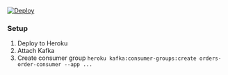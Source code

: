 [![Deploy](https://www.herokucdn.com/deploy/button.svg)](https://heroku.com/deploy?template=https://github.com/ryantownsend/event-sourced-orders)

### Setup

1. Deploy to Heroku
2. Attach Kafka
3. Create consumer group `heroku kafka:consumer-groups:create orders-order-consumer --app ...`
